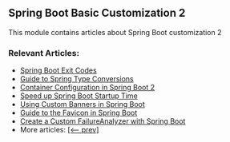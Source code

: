 ## Spring Boot Basic Customization 2

This module contains articles about Spring Boot customization 2

### Relevant Articles:

 - [Spring Boot Exit Codes](https://www.baeldung.com/spring-boot-exit-codes)
 - [Guide to Spring Type Conversions](https://www.baeldung.com/spring-type-conversions)
 - [Container Configuration in Spring Boot 2](https://www.baeldung.com/embeddedservletcontainercustomizer-configurableembeddedservletcontainer-spring-boot)
 - [Speed up Spring Boot Startup Time](https://www.baeldung.com/spring-boot-startup-speed)
 - [Using Custom Banners in Spring Boot](https://www.baeldung.com/spring-boot-custom-banners)
 - [Guide to the Favicon in Spring Boot](https://www.baeldung.com/spring-boot-favicon)
 - [Create a Custom FailureAnalyzer with Spring Boot](https://www.baeldung.com/spring-boot-failure-analyzer)
 - More articles: [[<-- prev]](/spring-boot-modules/spring-boot-basic-customization)
